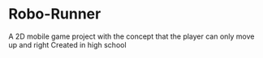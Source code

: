 # Robo-Runner
A 2D mobile game project with the concept that the player can only move up and right
Created in high school
